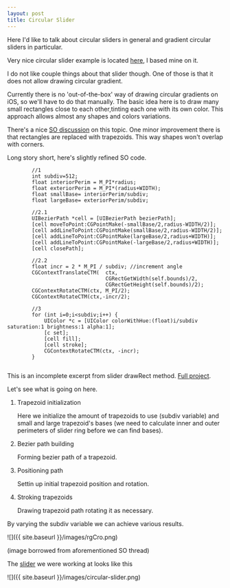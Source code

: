 ```yaml
---
layout: post
title: Circular Slider
---
```

Here I'd like to talk about circular sliders in general and gradient circular sliders in particular.

Very nice circular slider example is located [here](https://github.com/ariok/TB_CircularSlider), I based mine on it.

I do not like couple things about that slider though. One of those is that it does not allow drawing circular gradient.

Currently there is no 'out-of-the-box' way of drawing circular gradients on iOS, so we'll have to do that manually. The basic idea here is to draw many small rectangles close to each other,tinting each one with its own color. This approach allows almost any shapes and colors variations. 

There's a nice [SO discussion](http://stackoverflow.com/questions/11783114/draw-outer-half-circle-with-gradient-using-core-graphics-in-ios) on this topic. One minor improvement there is that rectangles are replaced with trapezoids. This way shapes won't overlap with corners. 

Long story short, here's slightly refined SO code.

```
		//1
        int subdiv=512;
        float interiorPerim = M_PI*radius;
        float exteriorPerim = M_PI*(radius+WIDTH);
        float smallBase= interiorPerim/subdiv;
        float largeBase= exteriorPerim/subdiv;
        
        //2.1
        UIBezierPath *cell = [UIBezierPath bezierPath];
        [cell moveToPoint:CGPointMake(-smallBase/2,radius-WIDTH/2)];
        [cell addLineToPoint:CGPointMake(smallBase/2,radius-WIDTH/2)];
        [cell addLineToPoint:CGPointMake(largeBase/2,radius+WIDTH)];
        [cell addLineToPoint:CGPointMake(-largeBase/2,radius+WIDTH)];
        [cell closePath];

        //2.2
        float incr = 2 * M_PI / subdiv; //increment angle
        CGContextTranslateCTM(	ctx, 
        						CGRectGetWidth(self.bounds)/2, 
        						CGRectGetHeight(self.bounds)/2);
        CGContextRotateCTM(ctx, M_PI/2);
        CGContextRotateCTM(ctx,-incr/2);

		//3        
        for (int i=0;i<subdiv;i++) {
            UIColor *c = [UIColor colorWithHue:(float)i/subdiv saturation:1 brightness:1 alpha:1];
            [c set];
            [cell fill];
            [cell stroke];
            CGContextRotateCTM(ctx, -incr);
        }


```

This is an incomplete excerpt from slider drawRect method.  [Full project](https://github.com/golopupinsky/CircularSlider).

Let's see what is going on here.

1. Trapezoid initialization

	Here we initialize the amount of trapezoids to use (subdiv variable) and small and large trapezoid's bases (we need to calculate inner and outer perimeters of slider ring before we can find bases).

2. Bezier path building
	
	Forming bezier path of a trapezoid.

3. Positioning path

	Settin up initial trapezoid position and rotation.
	
4. Stroking trapezoids
	
	Drawing trapezoid path rotating it as necessary.


By varying the subdiv variable we can achieve various results.
	
![]({{ site.baseurl }}/images/rgCro.png)

(image borrowed from aforementioned SO thread)

The [slider](https://github.com/golopupinsky/CircularSlider) we were working at looks like this

![]({{ site.baseurl }}/images/circular-slider.png)
